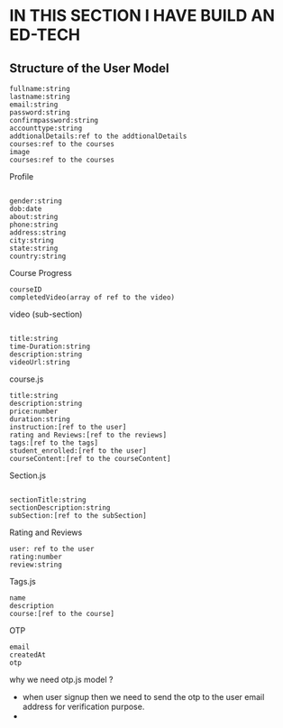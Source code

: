 # IN THIS SECTION I HAVE BUILD AN ED-TECH 


## Structure of the User Model


```text
fullname:string
lastname:string
email:string
password:string
confirmpassword:string
accounttype:string
addtionalDetails:ref to the addtionalDetails
courses:ref to the courses
image
courses:ref to the courses

```


Profile

```

gender:string
dob:date
about:string
phone:string
address:string
city:string
state:string
country:string

```



Course Progress

```
courseID
completedVideo(array of ref to the video)

```

video (sub-section)

```

title:string
time-Duration:string
description:string
videoUrl:string

```


course.js
```
title:string
description:string
price:number
duration:string
instruction:[ref to the user]
rating and Reviews:[ref to the reviews]
tags:[ref to the tags]
student_enrolled:[ref to the user]
courseContent:[ref to the courseContent]
```

Section.js

```

sectionTitle:string
sectionDescription:string
subSection:[ref to the subSection]

```

Rating and Reviews

```
user: ref to the user
rating:number
review:string

```


Tags.js
```
name
description
course:[ref to the course]

```


OTP
```
email
createdAt
otp

```

why we need otp.js model ?

- when user signup then we need to send the otp to the user email address for verification purpose.
- 

